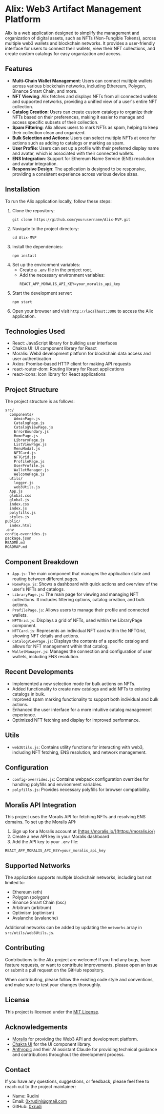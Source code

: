 # Alix: Web3 Artifact Management Platform

Alix is a web application designed to simplify the management and organization of digital assets, such as NFTs (Non-Fungible Tokens), across multiple web3 wallets and blockchain networks. It provides a user-friendly interface for users to connect their wallets, view their NFT collections, and create custom catalogs for easy organization and access.

## Features

- **Multi-Chain Wallet Management**: Users can connect multiple wallets across various blockchain networks, including Ethereum, Polygon, Binance Smart Chain, and more.
- **NFT Viewing**: Alix fetches and displays NFTs from all connected wallets and supported networks, providing a unified view of a user's entire NFT collection.
- **Catalog Creation**: Users can create custom catalogs to organize their NFTs based on their preferences, making it easier to manage and access specific subsets of their collection.
- **Spam Filtering**: Alix allows users to mark NFTs as spam, helping to keep their collection clean and organized.
- **Bulk Selection and Actions**: Users can select multiple NFTs at once for actions such as adding to catalogs or marking as spam.
- **User Profile**: Users can set up a profile with their preferred display name and avatar, which is associated with their connected wallets.
- **ENS Integration**: Support for Ethereum Name Service (ENS) resolution and avatar integration.
- **Responsive Design**: The application is designed to be responsive, providing a consistent experience across various device sizes.

## Installation

To run the Alix application locally, follow these steps:

1. Clone the repository:
   ```
   git clone https://github.com/yourusername/Alix-MVP.git
   ```
2. Navigate to the project directory:
   ```
   cd Alix-MVP
   ```
3. Install the dependencies:
   ```
   npm install
   ```
4. Set up the environment variables:
   - Create a `.env` file in the project root.
   - Add the necessary environment variables:
     ```
     REACT_APP_MORALIS_API_KEY=your_moralis_api_key
     ```
5. Start the development server:
   ```
   npm start
   ```
6. Open your browser and visit `http://localhost:3000` to access the Alix application.

## Technologies Used

- React: JavaScript library for building user interfaces
- Chakra UI: UI component library for React
- Moralis: Web3 development platform for blockchain data access and user authentication
- Axios: Promise-based HTTP client for making API requests
- react-router-dom: Routing library for React applications
- react-icons: Icon library for React applications

## Project Structure

The project structure is as follows:
```
src/
  components/
    AdminPage.js
    CatalogPage.js
    CatalogViewPage.js
    ErrorBoundary.js
    HomePage.js
    LibraryPage.js
    ListViewPage.js
    MenuModal.js
    NFTCard.js
    NFTGrid.js
    ProfilePage.js
    UserProfile.js
    WalletManager.js
    WelcomePage.js
  utils/
    logger.js
    web3Utils.js
  App.js
  global.css
  global.js
  index.css
  index.js
  polyfills.js
  styles.js
public/
  index.html
.env
config-overrides.js
package.json
README.md
ROADMAP.md
```

## Component Breakdown

- `App.js`: The main component that manages the application state and routing between different pages.
- `HomePage.js`: Shows a dashboard with quick actions and overview of the user's NFTs and catalogs.
- `LibraryPage.js`: The main page for viewing and managing NFT collections. It includes filtering options, catalog creation, and bulk actions.
- `ProfilePage.js`: Allows users to manage their profile and connected wallets.
- `NFTGrid.js`: Displays a grid of NFTs, used within the LibraryPage component.
- `NFTCard.js`: Represents an individual NFT card within the NFTGrid, showing NFT details and actions.
- `CatalogViewPage.js`: Displays the contents of a specific catalog and allows for NFT management within that catalog.
- `WalletManager.js`: Manages the connection and configuration of user wallets, including ENS resolution.

## Recent Developments

- Implemented a new selection mode for bulk actions on NFTs.
- Added functionality to create new catalogs and add NFTs to existing catalogs in bulk.
- Improved spam marking functionality to support both individual and bulk actions.
- Enhanced the user interface for a more intuitive catalog management experience.
- Optimized NFT fetching and display for improved performance.

## Utils

- `web3Utils.js`: Contains utility functions for interacting with web3, including NFT fetching, ENS resolution, and network management.

## Configuration

- `config-overrides.js`: Contains webpack configuration overrides for handling polyfills and environment variables.
- `polyfills.js`: Provides necessary polyfills for browser compatibility.

## Moralis API Integration

This project uses the Moralis API for fetching NFTs and resolving ENS domains. To set up the Moralis API:

1. Sign up for a Moralis account at [https://moralis.io/](https://moralis.io/)
2. Create a new API key in your Moralis dashboard
3. Add the API key to your `.env` file:

```
REACT_APP_MORALIS_API_KEY=your_moralis_api_key
```

## Supported Networks

The application supports multiple blockchain networks, including but not limited to:

- Ethereum (eth)
- Polygon (polygon)
- Binance Smart Chain (bsc)
- Arbitrum (arbitrum)
- Optimism (optimism)
- Avalanche (avalanche)

Additional networks can be added by updating the `networks` array in `src/utils/web3Utils.js`.

## Contributing

Contributions to the Alix project are welcome! If you find any bugs, have feature requests, or want to contribute improvements, please open an issue or submit a pull request on the GitHub repository.

When contributing, please follow the existing code style and conventions, and make sure to test your changes thoroughly.

## License

This project is licensed under the [MIT License](LICENSE).

## Acknowledgements

- [Moralis](https://moralis.io/) for providing the Web3 API and development platform.
- [Chakra UI](https://chakra-ui.com/) for the UI component library.
- [Anthropic](https://www.anthropic.com) and their AI assistant Claude for providing technical guidance and contributions throughout the development process.

## Contact

If you have any questions, suggestions, or feedback, please feel free to reach out to the project maintainer:

- Name: Rudini
- Email: 0xrudini@gmail.com
- GitHub: [0xrudi](https://github.com/0xrudini)